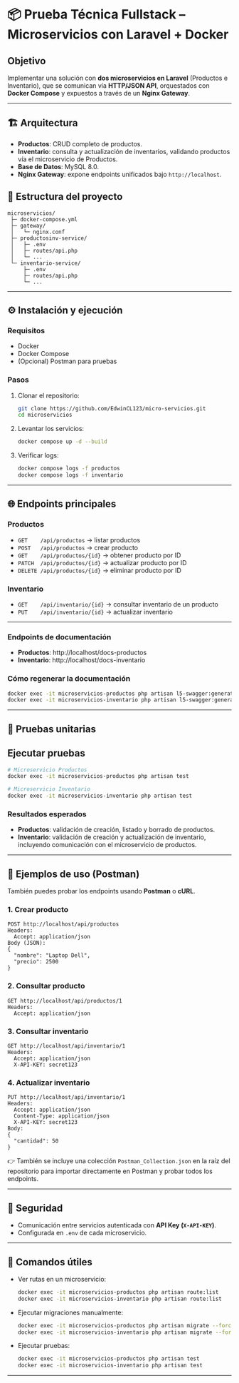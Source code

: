 # 📦 Prueba Técnica Fullstack – Microservicios con Laravel + Docker

## Objetivo
Implementar una solución con **dos microservicios en Laravel** (Productos e Inventario), que se comunican vía **HTTP/JSON API**, orquestados con **Docker Compose** y expuestos a través de un **Nginx Gateway**.

---

## 🏗 Arquitectura

- **Productos**: CRUD completo de productos.
- **Inventario**: consulta y actualización de inventarios, validando productos vía el microservicio de Productos.
- **Base de Datos**: MySQL 8.0.
- **Nginx Gateway**: expone endpoints unificados bajo `http://localhost`.

## 📂 Estructura del proyecto

```
microservicios/
 ├─ docker-compose.yml
 ├─ gateway/
 │   └─ nginx.conf
 ├─ productosinv-service/
 │   ├─ .env
 │   ├─ routes/api.php
 │   └─ ...
 └─ inventario-service/
     ├─ .env
     ├─ routes/api.php
     └─ ...
```

---

## ⚙️ Instalación y ejecución

### Requisitos
- Docker
- Docker Compose
- (Opcional) Postman para pruebas

### Pasos
1. Clonar el repositorio:
   ```bash
   git clone https://github.com/EdwinCL123/micro-servicios.git
   cd microservicios
   ```

2. Levantar los servicios:
   ```bash
   docker compose up -d --build
   ```

3. Verificar logs:
   ```bash
   docker compose logs -f productos
   docker compose logs -f inventario
   ```

---

## 🌐 Endpoints principales

### Productos
- `GET    /api/productos` → listar productos
- `POST   /api/productos` → crear producto
- `GET    /api/productos/{id}` → obtener producto por ID
- `PATCH  /api/productos/{id}` → actualizar producto por ID
- `DELETE /api/productos/{id}` → eliminar producto por ID

### Inventario
- `GET    /api/inventario/{id}` → consultar inventario de un producto
- `PUT    /api/inventario/{id}` → actualizar inventario

---

### Endpoints de documentación
- **Productos**: http://localhost/docs-productos
- **Inventario**: http://localhost/docs-inventario 

### Cómo regenerar la documentación

```bash
docker exec -it microservicios-productos php artisan l5-swagger:generate
docker exec -it microservicios-inventario php artisan l5-swagger:generate
```

---

## 🧪 Pruebas unitarias
## Ejecutar pruebas
```bash
# Microservicio Productos
docker exec -it microservicios-productos php artisan test

# Microservicio Inventario
docker exec -it microservicios-inventario php artisan test
```

### Resultados esperados
- **Productos**: validación de creación, listado y borrado de productos.  
- **Inventario**: validación de creación y actualización de inventario, incluyendo comunicación con el microservicio de productos.  

---

## 🧪 Ejemplos de uso (Postman)

También puedes probar los endpoints usando **Postman** o **cURL**.

### 1. Crear producto
```
POST http://localhost/api/productos
Headers:
  Accept: application/json
Body (JSON):
{
  "nombre": "Laptop Dell",
  "precio": 2500
}
```

### 2. Consultar producto
```
GET http://localhost/api/productos/1
Headers:
  Accept: application/json
```

### 3. Consultar inventario
```
GET http://localhost/api/inventario/1
Headers:
  Accept: application/json
  X-API-KEY: secret123
```

### 4. Actualizar inventario
```
PUT http://localhost/api/inventario/1
Headers:
  Accept: application/json
  Content-Type: application/json
  X-API-KEY: secret123
Body:
{
  "cantidad": 50
}
```

👉 También se incluye una colección `Postman_Collection.json` en la raíz del repositorio para importar directamente en Postman y probar todos los endpoints.

---

## 🔑 Seguridad
- Comunicación entre servicios autenticada con **API Key (`X-API-KEY`)**.
- Configurada en `.env` de cada microservicio.

---

## 🧹 Comandos útiles

- Ver rutas en un microservicio:
  ```bash
  docker exec -it microservicios-productos php artisan route:list
  docker exec -it microservicios-inventario php artisan route:list
  ```

- Ejecutar migraciones manualmente:
  ```bash
  docker exec -it microservicios-productos php artisan migrate --force
  docker exec -it microservicios-inventario php artisan migrate --force
  ```

- Ejecutar pruebas:
  ```bash
  docker exec -it microservicios-productos php artisan test
  docker exec -it microservicios-inventario php artisan test
  ```

---


